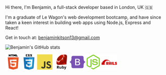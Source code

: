 Hi there, I'm Benjamin, a full-stack developer based in London, UK 🇬🇧

I'm a graduate of Le Wagon's web development bootcamp, and have since taken a keen interest in building web apps using Node.js, Express and React!

Get in touch at: benjaminkitson13@gmail.com


![Benjamin's GitHub stats](https://github-readme-stats.vercel.app/api?username=benjaminkitson&show_icons=true)


<img src="https://raw.githubusercontent.com/devicons/devicon/master/icons/html5/html5-original-wordmark.svg" alt="postgresql" width="50" height="50" style="max-width: 100%;"><img src="https://raw.githubusercontent.com/devicons/devicon/master/icons/css3/css3-original-wordmark.svg" alt="css3" width="50" height="50" style="max-width: 100%;"><img src="https://raw.githubusercontent.com/devicons/devicon/master/icons/javascript/javascript-original.svg" alt="javascript" width="50" height="50" style="max-width: 100%;"></img> <img src="https://raw.githubusercontent.com/devicons/devicon/master/icons/ruby/ruby-original-wordmark.svg" alt="ruby" width="50" height="50" style="max-width: 100%;"><img src="https://raw.githubusercontent.com/devicons/devicon/master/icons/bootstrap/bootstrap-plain.svg" alt="node" width="50" height="50" style="max-width: 100%;"></img><img src="https://raw.githubusercontent.com/devicons/devicon/master/icons/nodejs/nodejs-original.svg" alt="node" width="50" height="50" style="max-width: 100%;"><img src="https://raw.githubusercontent.com/devicons/devicon/master/icons/rails/rails-plain-wordmark.svg" alt="node" width="50" height="50" style="max-width: 100%;"></img>


